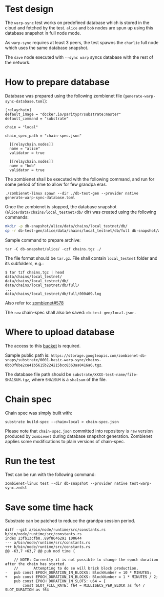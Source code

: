 # Test design
The `warp-sync` test works on predefined database which is stored in the cloud and
fetched by the test. `alice` and `bob` nodes are spun up using this database snapshot in full node mode.

As `warp-sync` requires at least 3 peers, the test spawns the `charlie` full node which uses the same database snapshot.

The `dave` node executed with `--sync warp` syncs database with the rest of the network.

# How to prepare database
Database was prepared using the following zombienet file (`generate-warp-sync-database.toml`):
```
[relaychain]
default_image = "docker.io/paritypr/substrate:master"
default_command = "substrate"

chain = "local"

chain_spec_path = "chain-spec.json"

  [[relaychain.nodes]]
  name = "alice"
  validator = true

  [[relaychain.nodes]]
  name = "bob"
  validator = true
```

The zombienet shall be executed with the following command, and run for some period of time to allow for few grandpa eras.
```
./zombienet-linux spawn --dir ./db-test-gen --provider native generate-warp-sync-database.toml
```

Once the zombienet is stopped, the database snapshot
(`alice/data/chains/local_testnet/db/` dir) was created using the following
commands:
```bash
mkdir -p db-snapshot/alice/data/chains/local_testnet/db/
cp -r db-test-gen/alice/data/chains/local_testnet/db/full db-snapshot/alice/data/chains/local_testnet/db/
```

Sample command to prepare archive:
```
tar -C db-snapshot/alice/ -czf chains.tgz ./
```

The file format should be `tar.gz`. File shall contain `local_testnet` folder and its subfolders, e.g.:
```
$ tar tzf chains.tgz | head
data/chains/local_testnet/
data/chains/local_testnet/db/
data/chains/local_testnet/db/full/
...
data/chains/local_testnet/db/full/000469.log
```

Also refer to: [zombienet#578](https://github.com/paritytech/zombienet/issues/578)

The `raw` chain-spec shall also be saved: `db-test-gen/local.json`.

# Where to upload database
The access to this [bucket](https://console.cloud.google.com/storage/browser/zombienet-db-snaps/) is required.

Sample public path is: `https://storage.googleapis.com/zombienet-db-snaps/substrate/0001-basic-warp-sync/chains-0bb3f0be2ce41b5615b224215bcc8363aa0416a6.tgz`.

The database file path should be `substrate/XXXX-test-name/file-SHA1SUM.tgz`, where `SHA1SUM` is a `sha1sum` of the file.

# Chain spec
Chain spec was simply built with:
```
substrate build-spec --chain=local > chain-spec.json
```

Please note that `chain-spec.json` committed into repository is `raw` version produced by `zombienet` during database
snapshot generation. Zombienet applies some modifications to plain versions of chain-spec.

# Run the test
Test can be run with the following command:
```
zombienet-linux test --dir db-snapshot --provider native test-warp-sync.zndsl
```


# Save some time hack
Substrate can be patched to reduce the grandpa session period.
```
diff --git a/bin/node/runtime/src/constants.rs b/bin/node/runtime/src/constants.rs
index 23fb13cfb0..89f8646291 100644
--- a/bin/node/runtime/src/constants.rs
+++ b/bin/node/runtime/src/constants.rs
@@ -63,7 +63,7 @@ pub mod time {

    // NOTE: Currently it is not possible to change the epoch duration after the chain has started.
    //       Attempting to do so will brick block production.
-   pub const EPOCH_DURATION_IN_BLOCKS: BlockNumber = 10 * MINUTES;
+   pub const EPOCH_DURATION_IN_BLOCKS: BlockNumber = 1 * MINUTES / 2;
    pub const EPOCH_DURATION_IN_SLOTS: u64 = {
        const SLOT_FILL_RATE: f64 = MILLISECS_PER_BLOCK as f64 / SLOT_DURATION as f64
```
